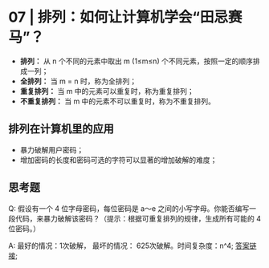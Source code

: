 # 07 | 排列：如何让计算机学会“田忌赛马”？

- **排列：** 从 n 个不同的元素中取出 m (1≤m≤n) 个不同元素，按照一定的顺序排成一列；
- **全排列：** 当 m = n 时，称为全排列；
- **重复排列：** 当 m 中的元素可以重复时，称为重复排列；
- **不重复排列：** 当 m 中的元素不可以重复时，称为不重复排列。

## 排列在计算机里的应用

- 暴力破解用户密码；
- 增加密码的长度和密码可选的字符可以显著的增加破解的难度；

## 思考题

Q: 假设有一个 4 位字母密码，每位密码是 a～e 之间的小写字母。你能否编写一段代码，来暴力破解该密码？（提示：根据可重复排列的规律，生成所有可能的 4 位密码。）

A: 最好的情况：1次破解， 最坏的情况： 625次破解。时间复杂度：n^4; [答案链接](https://github.com/yujiangshui/geektime-math-for-programmers/blob/master/zhangdazui/07/example.js);
